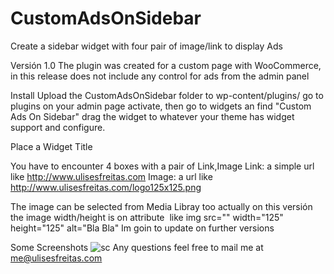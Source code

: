 CustomAdsOnSidebar
==================

Create a sidebar widget with four pair of image/link to display Ads

Versión 1.0
The plugin was created for a custom page with WooCommerce,
in this release does not include any control for ads from the admin panel

Install
Upload the CustomAdsOnSidebar folder to wp-content/plugins/ go to plugins on your admin page activate,
then go to widgets an find "Custom Ads On Sidebar" drag the widget to whatever your theme has widget support and 
configure.

Place a Widget Title

You have to encounter 4 boxes with a pair of Link,Image
Link: a simple url like http://www.ulisesfreitas.com
Image: a url like http://www.ulisesfreitas.com/logo125x125.png 

The image can be selected from Media Libray too actually on this versión the image width/height is on attribute 
<img> like img src="" width="125" height="125" alt="Bla Bla"
Im goin to update on further versions

Some Screenshots
<img src="http://www.ulisesfreitas.com/customadsplugin/customads1.png" alt="sc">
Any questions feel free to mail me at me@ulisesfreitas.com
